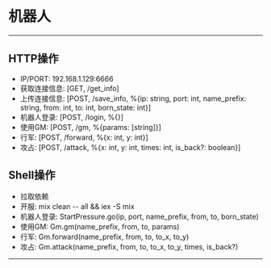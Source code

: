 # 机器人

--- 

## HTTP操作

- IP/PORT: 192.168.1.129:6666
- 获取连接信息: [GET, /get_info]
- 上传连接信息: [POST, /save_info, %{ip: string, port: int, name_prefix: string, from: int, to: int, born_state: int}]
- 机器人登录: [POST, /login, %{}]
- 使用GM: [POST, /gm, %{params: [string]}]
- 行军: [POST, /forward, %{x: int, y: int}]
- 攻占: [POST, /attack, %{x: int, y: int, times: int, is_back?: boolean}]

## Shell操作

- 拉取依赖 
- 开服: mix clean -- all && iex -S mix
- 机器人登录: StartPressure.go(ip, port, name_prefix, from, to, born_state)
- 使用GM: Gm.gm(name_prefix, from, to, params)
- 行军: Gm.forward(name_prefix, from, to, to_x, to_y)
- 攻占: Gm.attack(name_prefix, from, to, to_x, to_y, times, is_back?)

---
